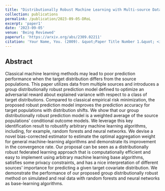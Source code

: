```yaml
---
title: "Distributionally Robust Machine Learning with Multi-source Data"
collection: publications
permalink: /publication/2023-09-05-DRoL
excerpt: 'paper1'
date: '2023-09-05'
venue: 'Being Reviewed'
paperurl: 'https://arxiv.org/abs/2309.02211'
citation: 'Your Name, You. (2009). &quot;Paper Title Number 1.&quot; <i>Journal 1</i>. 1(1).'
---
```


## Abstract

Classical machine learning methods may lead to poor prediction performance when the target distribution differs from the source populations. This paper utilizes data from multiple sources and introduces a group distributionally robust prediction model defined to optimize an adversarial reward about explained variance with respect to a class of target distributions. Compared to classical empirical risk minimization, the proposed robust prediction model improves the prediction accuracy for target populations with distribution shifts. We show that our group distributionally robust prediction model is a weighted average of the source populations' conditional outcome models. We leverage this key identification result to robustify arbitrary machine learning algorithms, including, for example, random forests and neural networks. We devise a novel bias-corrected estimator to estimate the optimal aggregation weight for general machine-learning algorithms and demonstrate its improvement in the convergence rate. Our proposal can be seen as a distributionally robust federated learning approach that is computationally efficient and easy to implement using arbitrary machine learning base algorithms, satisfies some privacy constraints, and has a nice interpretation of different sources' importance for predicting a given target covariate distribution. We demonstrate the performance of our proposed group distributionally robust method on simulated and real data with random forests and neural networks as base-learning algorithms.

<!-- [Download paper here](https://arxiv.org/pdf/2309.02211.pdf) -->

<!-- Recommended citation: Wang, Z., Bühlmann, P., & Guo, Z. (2023). Distributionally Robust Machine Learning with Multi-source Data. arXiv preprint arXiv:2309.02211. -->